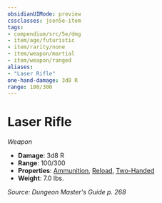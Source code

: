 ```yaml
---
obsidianUIMode: preview
cssclasses: json5e-item
tags:
- compendium/src/5e/dmg
- item/age/futuristic
- item/rarity/none
- item/weapon/martial
- item/weapon/ranged
aliases: 
- "Laser Rifle"
one-hand-damage: 3d8 R
range: 100/300
---
```

# Laser Rifle
*Weapon*  

- **Damage**: 3d8 R
- **Range**: 100/300
- **Properties**: [Ammunition](/compendium/rules/item-properties.md#Ammunition), [Reload](/compendium/rules/item-properties.md#Reload), [Two-Handed](/compendium/rules/item-properties.md#Two-Handed)
- **Weight**: 7.0 lbs.

*Source: Dungeon Master's Guide p. 268*